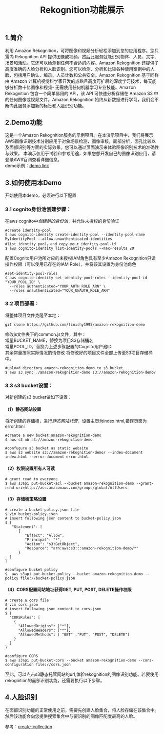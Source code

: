 ﻿---
layout: post
title:  "Rekognition功能展示"
toc: true
---


## 1.简介  
  利用 Amazon Rekognition，可将图像和视频分析轻松添加到您的应用程序。您只需向 Rekognition API 提供图像或视频，然后此服务就能识别物体、人员、文字、场景和活动。它还可以检测到任何不合适的内容。Amazon Rekognition 还提供了高度准确的人脸分析和人脸识别。您可以检测、分析和比较各种使用案例中的人脸，包括用户确认、编录、人员计数和公共安全。Amazon Rekognition 基于同样由 Amazon 计算机视觉科学家开发的成熟且高度可扩展的深度学习技术，每天能够分析数十亿图像和视频- 无需使用任何机器学习专业技能。Amazon Rekognition 包含一个简单易用的 API，该 API 可快速分析存储在 Amazon S3 中的任何图像或视频文件。Amazon Rekognition 始终从新数据进行学习，我们会不断向此服务添加新的标签和人脸识别功能。

## 2.Demo功能

这是一个Amazon Rekognition服务的示例项目。在本演示项目中，我们将展示AWS图像识别技术分别应用于对象场景检测，图像审核，面部分析，面孔比较以及面部识别等方面的实际效果。您可以通过页面演示来体验图像识别技术的准确性与效果。
本演示仅用于试验和参考用途，如果您想开发自己的图像识别应用，请登录AWS官网查看详细信息。  
demo示例：[demo link](http://rekognition111demo.s3-website-ap-southeast-1.amazonaws.com/)  


## 3.如何使用本Demo
开始使用本demo，必须进行以下配置
### 3.1 cognito身份池创建步骤：
在aws cognito中*创建新的身份池*，并允许未授权的身份验证 
```
#create identity-pool
$ aws cognito-identity create-identity-pool --identity-pool-name MyIdentityPool --allow-unauthenticated-identities
#list identity pool，and copy your identity-pool-id
$ aws cognito-identity list-identity-pools --max-results 20
```
配置Cognito用户池所对应的未授权IAM角色具有至少Amazon Rekognition只读操作权限（可以使用已存在的IAM Role），并将该其设置为身份池角色
```
#set-identity-pool-roles
$ aws cognito-identity set-identity-pool-roles --identity-pool-id "YOUR_POOL_ID" \
  --roles authenticated="YOUR_AUTH_ROLE_ARN" \
  --roles unauthenticated="YOUR_UNAUTH_ROLE_ARN" 
```

### 3.2 项目部署：

将整体项目文件克隆至本地：   
```
git clone https://github.com/finishy1995/amazon-rekognition-demo
```
修改js文件夹下的common.js文件，其中：  
常量BUCKET_NAME，替换为项目S3存储桶名  
常量POOL_ID，替换为上述步骤配置的Cognito用户池ID  
其余常量按照实际情况酌情修改
将修改好的项目文件全部上传至S3项目存储桶中。
```
#upload directory amazon-rekognition-demo to s3 bucket
$ aws s3 sync ./amazon-rekognition-demo s3://amazon-rekognition-demo/ 
```

### 3.3 s3 bucket设置：
对新创建的s3 bucket做如下设置：  
#### （1）静态网站设置  
  将所创建的存储桶，进行*静态网站托管*，设置主页为index.html,错误页面为error.html
  
```
#create a new bucket:amazon-rekognition-demo 
$ aws s3 mb s3://amazon-rekognition-demo

#confugure s3 bucket as static website
$ aws s3 website s3://amazon-rekognition-demo/ --index-document index.html --error-document error.html
```

#### （2）权限设置所有人可读 
 
```
# grant read to everyone
$ aws s3api put-bucket-acl --bucket amazon-rekognition-demo --grant-read uri=http://acs.amazonaws.com/groups/global/AllUsers
```

#### （3）存储桶策略设置 
 
```
# create a bucket-policy.json file 
$ vim bucket-policy.json
# insert following json content to bucket-policy.json
$ {
   "Statement": [
      {
         "Effect": "Allow",
         "Principal": "*",
         "Action": "s3:GetObject",
         "Resource": "arn:aws:s3:::amazon-rekognition-demo/*"
      }
  ]
}

#configure bucket policy 
$  aws s3api put-bucket-policy --bucket amazon-rekognition-demo --policy file://bucket-policy.json
``` 
 
#### （4）CORS配置网站地址获得GET, PUT, POST, DELETE操作权限  

```
# create a cors file 
$ vim cors.json
# insert following json content to cors.json
$ {
  "CORSRules": [
    {
      "AllowedOrigins": ["*"],
      "AllowedHeaders": ["*"],
      "AllowedMethods": [ "GET" ,"PUT", "POST", "DELETE"]
    }
  ]
}

#configure CORS 
$ aws s3api put-bucket-cors --bucket amazon-rekognition-demo --cors-configuration file://cors.json
```  
至此，可以点击s3静态托管网站的url,体验rekognition的图像识别功能。若要使用rekognition的面部识别功能，还需要执行以下步骤。
## 4.人脸识别

在面部识别功能的正常使用之前，需要先创建人脸集合，将人脸存储在该集合中。然后该功能会向您提供搜索集合中与要识别的图像匹配度最高的人脸。 

  
参考：[create-collection](https://docs.aws.amazon.com/zh_cn/rekognition/latest/dg/create-collection-procedure.html)    

